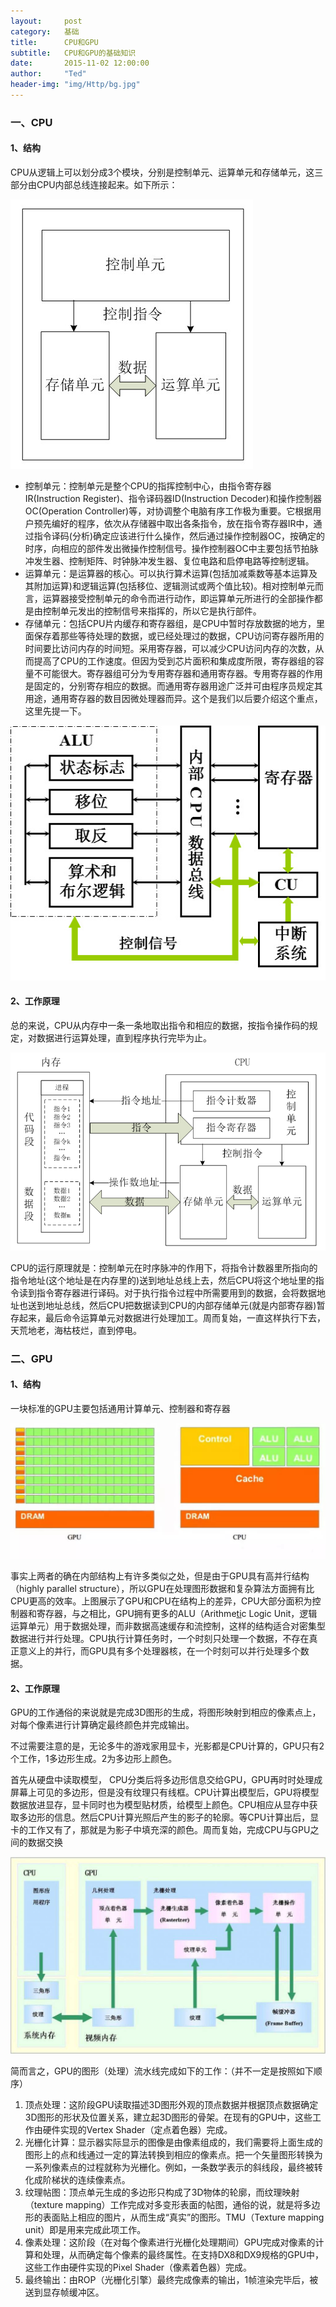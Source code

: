 ```yaml
---
layout:     post
category:   基础
title:      CPU和GPU
subtitle:   CPU和GPU的基础知识
date:       2015-11-02 12:00:00
author:     "Ted"
header-img: "img/Http/bg.jpg"
---
```


### 一、CPU

#### 1、结构

CPU从逻辑上可以划分成3个模块，分别是控制单元、运算单元和存储单元，这三部分由CPU内部总线连接起来。如下所示：

![img](/img/Simple_1/41.jpg)

- 控制单元：控制单元是整个CPU的指挥控制中心，由指令寄存器IR(Instruction Register)、指令译码器ID(Instruction Decoder)和操作控制器OC(Operation Controller)等，对协调整个电脑有序工作极为重要。它根据用户预先编好的程序，依次从存储器中取出各条指令，放在指令寄存器IR中，通过指令译码(分析)确定应该进行什么操作，然后通过操作控制器OC，按确定的时序，向相应的部件发出微操作控制信号。操作控制器OC中主要包括节拍脉冲发生器、控制矩阵、时钟脉冲发生器、复位电路和启停电路等控制逻辑。
- 运算单元：是运算器的核心。可以执行算术运算(包括加减乘数等基本运算及其附加运算)和逻辑运算(包括移位、逻辑测试或两个值比较)。相对控制单元而言，运算器接受控制单元的命令而进行动作，即运算单元所进行的全部操作都是由控制单元发出的控制信号来指挥的，所以它是执行部件。
- 存储单元：包括CPU片内缓存和寄存器组，是CPU中暂时存放数据的地方，里面保存着那些等待处理的数据，或已经处理过的数据，CPU访问寄存器所用的时间要比访问内存的时间短。采用寄存器，可以减少CPU访问内存的次数，从而提高了CPU的工作速度。但因为受到芯片面积和集成度所限，寄存器组的容量不可能很大。寄存器组可分为专用寄存器和通用寄存器。专用寄存器的作用是固定的，分别寄存相应的数据。而通用寄存器用途广泛并可由程序员规定其用途，通用寄存器的数目因微处理器而异。这个是我们以后要介绍这个重点，这里先提一下。

![img](/img/Simple_1/42.jpg)

#### 2、工作原理

总的来说，CPU从内存中一条一条地取出指令和相应的数据，按指令操作码的规定，对数据进行运算处理，直到程序执行完毕为止。

![img](/img/Simple_1/43.jpg)

CPU的运行原理就是：控制单元在时序脉冲的作用下，将指令计数器里所指向的指令地址(这个地址是在内存里的)送到地址总线上去，然后CPU将这个地址里的指令读到指令寄存器进行译码。对于执行指令过程中所需要用到的数据，会将数据地址也送到地址总线，然后CPU把数据读到CPU的内部存储单元(就是内部寄存器)暂存起来，最后命令运算单元对数据进行处理加工。周而复始，一直这样执行下去，天荒地老，海枯枝烂，直到停电。

### 二、GPU

#### 1、结构

一块标准的GPU主要包括通用计算单元、控制器和寄存器

![img](/img/Simple_1/44.jpg)

事实上两者的确在内部结构上有许多类似之处，但是由于GPU具有高并行结构（highly parallel structure），所以GPU在处理图形数据和复杂算法方面拥有比CPU更高的效率。上图展示了GPU和CPU在结构上的差异，CPU大部分面积为控制器和寄存器，与之相比，GPU拥有更多的ALU（Arithme[ti](http://www.elecfans.com/tags/%E5%BE%B7%E5%B7%9E%E4%BB%AA%E5%99%A8/)c Logic Unit，逻辑运算单元）用于数据处理，而非数据高速缓存和流控制，这样的结构适合对密集型数据进行并行处理。CPU执行计算任务时，一个时刻只处理一个数据，不存在真正意义上的并行，而GPU具有多个处理器核，在一个时刻可以并行处理多个数据。

#### 2、工作原理

GPU的工作通俗的来说就是完成3D图形的生成，将图形映射到相应的像素点上，对每个像素进行计算确定最终颜色并完成输出。

不过需要注意的是，无论多牛的游戏家用显卡，光影都是CPU计算的，GPU只有2个工作，1多边形生成。2为多边形上颜色。

首先从硬盘中读取模型， CPU分类后将多边形信息交给GPU，GPU再时时处理成屏幕上可见的多边形，但是没有纹理只有线框。CPU计算出模型后，GPU将模型数据放进显存，显卡同时也为模型贴材质，给模型上颜色。CPU相应从显存中获取多边形的信息。然后CPU计算光照后产生的影子的轮廓。等CPU计算出后，显卡的工作又有了，那就是为影子中填充深的颜色。周而复始，完成CPU与GPU之间的数据交换

![img](/img/Simple_1/45.jpg)

简而言之，GPU的图形（处理）流水线完成如下的工作：（并不一定是按照如下顺序）

1. 顶点处理：这阶段GPU读取描述3D图形外观的顶点数据并根据顶点数据确定3D图形的形状及位置关系，建立起3D图形的骨架。在现有的GPU中，这些工作由硬件实现的Vertex Shader（定点着色器）完成。
2. 光栅化计算：显示器实际显示的图像是由像素组成的，我们需要将上面生成的图形上的点和线通过一定的算法转换到相应的像素点。把一个矢量图形转换为一系列像素点的过程就称为光栅化。例如，一条数学表示的斜线段，最终被转化成阶梯状的连续像素点。
3. 纹理帖图：顶点单元生成的多边形只构成了3D物体的轮廓，而纹理映射（texture mapping）工作完成对多变形表面的帖图，通俗的说，就是将多边形的表面贴上相应的图片，从而生成“真实”的图形。TMU（Texture mapping unit）即是用来完成此项工作。
4. 像素处理：这阶段（在对每个像素进行光栅化处理期间）GPU完成对像素的计算和处理，从而确定每个像素的最终属性。在支持DX8和DX9规格的GPU中，这些工作由硬件实现的Pixel Shader（像素着色器）完成。
5. 最终输出：由ROP（光栅化引擎）最终完成像素的输出，1帧渲染完毕后，被送到显存帧缓冲区。